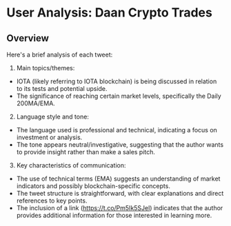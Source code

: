 # User Analysis: Daan Crypto Trades

## Overview

Here's a brief analysis of each tweet:

1. Main topics/themes:
- IOTA (likely referring to IOTA blockchain) is being discussed in relation to its tests and potential upside.
- The significance of reaching certain market levels, specifically the Daily 200MA/EMA.

2. Language style and tone:
- The language used is professional and technical, indicating a focus on investment or analysis.
- The tone appears neutral/investigative, suggesting that the author wants to provide insight rather than make a sales pitch.

3. Key characteristics of communication:
- The use of technical terms (EMA) suggests an understanding of market indicators and possibly blockchain-specific concepts.
- The tweet structure is straightforward, with clear explanations and direct references to key points.
- The inclusion of a link (https://t.co/Pm5Ik5SJel) indicates that the author provides additional information for those interested in learning more.